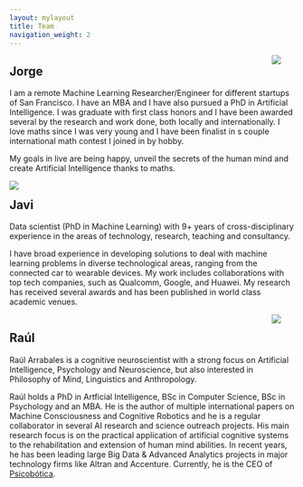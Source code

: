 ```yaml
---
layout: mylayout
title: Team
navigation_weight: 2
---
```


<img src="{{ site.url }}/assets/jorge.jpg"  style="float: right; margin: 0 24px 0 0px"/>

## Jorge

I am a remote Machine Learning Researcher/Engineer for different startups of San Francisco. I have an MBA and I have also pursued a PhD in Artificial Intelligence. I was graduate with first class honors and I have been awarded several by the research and work done, both locally and internationally. I love maths since I was very young and I have been finalist in s couple international math contest I joined in by hobby.  

My goals in live are being happy, unveil the secrets of the human mind and create Artificial Intelligence thanks to maths.

<div style="clear:both;"></div>

<img src="{{ site.url }}/assets/javi.jpg"  style="float: left; margin: 0 24px 0 0px"/>

## Javi

Data scientist (PhD in Machine Learning) with 9+ years of cross-disciplinary experience in the areas of technology, research, teaching and consultancy.

I have broad experience in developing solutions to deal with machine learning problems in diverse technological areas, ranging from the connected car to wearable devices. My work includes collaborations with top tech companies, such as Qualcomm, Google, and Huawei. My research has received several awards and has been published in world class academic venues.

<div style="clear:both;"></div>

<img src="{{ site.url }}/assets/raul.jpg"  style="float: right; margin: 0 24px 0 0px"/>

## Raúl

Raúl Arrabales is a cognitive neuroscientist with a strong focus on Artificial Intelligence, Psychology and Neuroscience, but also interested in Philosophy of Mind, Linguistics and Anthropology.

Raúl holds a PhD in Artficial Intelligence, BSc in Computer Science, BSc in Psychology and an MBA. He is the author of multiple international papers on Machine Consciousness and Cognitive Robotics and he is a regular collaborator in several AI research and science outreach projects. His main research focus is on the practical application of artificial cognitive systems to the rehabilitation and extension of human mind abilities. In recent years, he has been leading large Big Data & Advanced Analytics projects in major technology firms like Altran and Accenture. Currently, he is the CEO of <a href="http://www.psicobotica.com" target="_blank">Psicobótica</a>.
